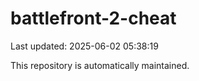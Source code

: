 # battlefront-2-cheat

Last updated: 2025-06-02 05:38:19

This repository is automatically maintained.
